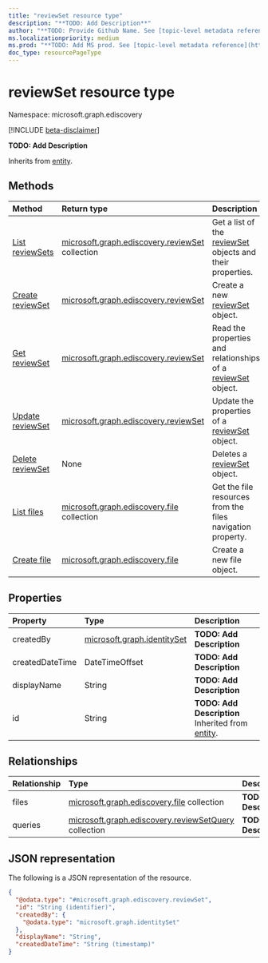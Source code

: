 ```yaml
---
title: "reviewSet resource type"
description: "**TODO: Add Description**"
author: "**TODO: Provide Github Name. See [topic-level metadata reference](https://msgo.azurewebsites.net/add/document/guidelines/metadata.html#topic-level-metadata)**"
ms.localizationpriority: medium
ms.prod: "**TODO: Add MS prod. See [topic-level metadata reference](https://msgo.azurewebsites.net/add/document/guidelines/metadata.html#topic-level-metadata)**"
doc_type: resourcePageType
---
```


# reviewSet resource type

Namespace: microsoft.graph.ediscovery

[!INCLUDE [beta-disclaimer](../../includes/beta-disclaimer.md)]

**TODO: Add Description**


Inherits from [entity](../resources/ediscovery-entity.md).

## Methods
|Method|Return type|Description|
|:---|:---|:---|
|[List reviewSets](../api/ediscovery-reviewset-list.md)|[microsoft.graph.ediscovery.reviewSet](../resources/ediscovery-reviewset.md) collection|Get a list of the [reviewSet](../resources/ediscovery-reviewset.md) objects and their properties.|
|[Create reviewSet](../api/ediscovery-reviewset-create.md)|[microsoft.graph.ediscovery.reviewSet](../resources/ediscovery-reviewset.md)|Create a new [reviewSet](../resources/ediscovery-reviewset.md) object.|
|[Get reviewSet](../api/ediscovery-reviewset-get.md)|[microsoft.graph.ediscovery.reviewSet](../resources/ediscovery-reviewset.md)|Read the properties and relationships of a [reviewSet](../resources/ediscovery-reviewset.md) object.|
|[Update reviewSet](../api/ediscovery-reviewset-update.md)|[microsoft.graph.ediscovery.reviewSet](../resources/ediscovery-reviewset.md)|Update the properties of a [reviewSet](../resources/ediscovery-reviewset.md) object.|
|[Delete reviewSet](../api/ediscovery-reviewset-delete.md)|None|Deletes a [reviewSet](../resources/ediscovery-reviewset.md) object.|
|[List files](../api/ediscovery-reviewset-list-files.md)|[microsoft.graph.ediscovery.file](../resources/ediscovery-file.md) collection|Get the file resources from the files navigation property.|
|[Create file](../api/ediscovery-reviewset-post-files.md)|[microsoft.graph.ediscovery.file](../resources/ediscovery-file.md)|Create a new file object.|

## Properties
|Property|Type|Description|
|:---|:---|:---|
|createdBy|[microsoft.graph.identitySet](../resources/ediscovery-intune-identityset.md)|**TODO: Add Description**|
|createdDateTime|DateTimeOffset|**TODO: Add Description**|
|displayName|String|**TODO: Add Description**|
|id|String|**TODO: Add Description** Inherited from [entity](../resources/ediscovery-entity.md).|

## Relationships
|Relationship|Type|Description|
|:---|:---|:---|
|files|[microsoft.graph.ediscovery.file](../resources/ediscovery-file.md) collection|**TODO: Add Description**|
|queries|[microsoft.graph.ediscovery.reviewSetQuery](../resources/ediscovery-reviewsetquery.md) collection|**TODO: Add Description**|

## JSON representation
The following is a JSON representation of the resource.
<!-- {
  "blockType": "resource",
  "keyProperty": "id",
  "@odata.type": "microsoft.graph.ediscovery.reviewSet",
  "baseType": "microsoft.graph.entity",
  "openType": false
}
-->
``` json
{
  "@odata.type": "#microsoft.graph.ediscovery.reviewSet",
  "id": "String (identifier)",
  "createdBy": {
    "@odata.type": "microsoft.graph.identitySet"
  },
  "displayName": "String",
  "createdDateTime": "String (timestamp)"
}
```

